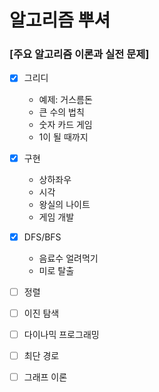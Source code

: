# 알고리즘 뿌셔

### [주요 알고리즘 이론과 실전 문제]
 - [X] 그리디
   - 예제: 거스름돈
   - 큰 수의 법칙
   - 숫자 카드 게임
   - 1이 될 때까지
 - [X] 구현
   - 상하좌우
   - 시각
   - 왕실의 나이트
   - 게임 개발
 - [X] DFS/BFS
   - 음료수 얼려먹기
   - 미로 탈출
 - [ ] 정렬
 - [ ] 이진 탐색
 - [ ] 다이나믹 프로그래밍
 - [ ] 최단 경로
 - [ ] 그래프 이론

